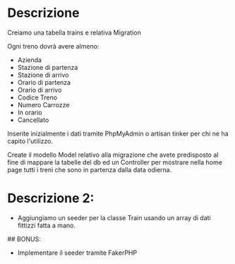 # Descrizione
Creiamo una tabella trains e relativa Migration

Ogni treno dovrà avere almeno:

- Azienda
- Stazione di partenza
- Stazione di arrivo
- Orario di partenza
- Orario di arrivo
- Codice Treno
- Numero Carrozze
- In orario
- Cancellato

<!-- È probabile che siano necessarie altre colonne per far funzionare la tabella nel modo corretto  -->

Inserite inizialmente i dati tramite PhpMyAdmin o artisan tinker per chi ne ha capito l'utilizzo.

Create il modello Model relativo alla migrazione che avete predisposto al fine di mappare la tabelle del db ed un Controller per mostrare nella home page tutti i treni che sono in partenza dalla data odierna.

# Descrizione 2:

- Aggiungiamo un seeder per la classe Train usando un array di dati fittizzi fatta a mano.

## BONUS: 
- Implementare il seeder tramite FakerPHP

